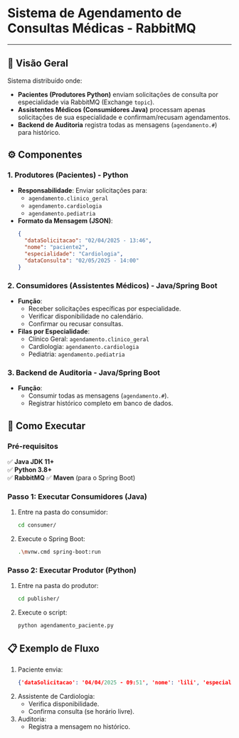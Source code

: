 # **Sistema de Agendamento de Consultas Médicas - RabbitMQ**  
---

## **📌 Visão Geral**  
Sistema distribuído onde:  
- **Pacientes (Produtores Python)** enviam solicitações de consulta por especialidade via RabbitMQ (Exchange `topic`).  
- **Assistentes Médicos (Consumidores Java)** processam apenas solicitações de sua especialidade e confirmam/recusam agendamentos.  
- **Backend de Auditoria** registra todas as mensagens (`agendamento.#`) para histórico.  

## **⚙️ Componentes**  

### **1. Produtores (Pacientes) - Python**  
- **Responsabilidade**: Enviar solicitações para:  
  - `agendamento.clinico_geral`  
  - `agendamento.cardiologia`  
  - `agendamento.pediatria`  
- **Formato da Mensagem (JSON)**:  
  ```json
  {
    "dataSolicitacao": "02/04/2025 - 13:46",
    "nome": "paciente2",
    "especialidade": "Cardiologia",
    "dataConsulta": "02/05/2025 - 14:00"
  }
  ```

### **2. Consumidores (Assistentes Médicos) - Java/Spring Boot**  
- **Função**:  
  - Receber solicitações específicas por especialidade.  
  - Verificar disponibilidade no calendário.  
  - Confirmar ou recusar consultas.  
- **Filas por Especialidade**:  
  - Clínico Geral: `agendamento.clinico_geral`  
  - Cardiologia: `agendamento.cardiologia`  
  - Pediatria: `agendamento.pediatria`  

### **3. Backend de Auditoria - Java/Spring Boot**  
- **Função**:  
  - Consumir todas as mensagens (`agendamento.#`).  
  - Registrar histórico completo em banco de dados.  

## **🚀 Como Executar**  

### **Pré-requisitos**  
✅ **Java JDK 11+**  
✅ **Python 3.8+**  
✅ **RabbitMQ**
✅ **Maven** (para o Spring Boot)  

### **Passo 1: Executar Consumidores (Java)**  
1. Entre na pasta do consumidor:  
   ```bash
   cd consumer/
   ```  
2. Execute o Spring Boot:  
   ```bash
   .\mvnw.cmd spring-boot:run
   ```  
### **Passo 2: Executar Produtor (Python)**  
1. Entre na pasta do produtor:  
   ```bash
   cd publisher/
   ```  
2. Execute o script:  
   ```bash
   python agendamento_paciente.py
   ```  
## **📋 Exemplo de Fluxo**  
1. Paciente envia:  
   ```json
   {'dataSolicitacao': '04/04/2025 - 09:51', 'nome': 'lili', 'especialidade': 'Clinico geral', 'dataConsulta': '04/04/2025 - 14:00'} para agendamento.clinico_geral
   ```  
2. Assistente de Cardiologia:  
   - Verifica disponibilidade.  
   - Confirma consulta (se horário livre).  
3. Auditoria:  
   - Registra a mensagem no histórico.  
